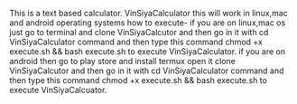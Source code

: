This is a text based calculator.
VinSiyaCalculator
this will work in linux,mac and android operating systems
how to execute-
if you are on linux,mac os just go to terminal and clone VinSiyaCalcutor and then go in it with cd VinSiyaCalculator command and then type this command  chmod +x execute.sh && bash execute.sh to execute VinSiyaCalculator.
if you are on android then go to play store and install termux open it clone VinSiyaCalcutor and then go in it with cd VinSiyaCalculator command and then type this command  chmod +x execute.sh && bash execute.sh to execute VinSiyaCalcuator.